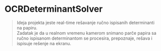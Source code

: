 # OCRDeterminantSolver
>Ideja projekta jeste real-time rešavanje ručno ispisanih determinanti na papiru.<br />
>Zadatak je da u realnom vremenu kamerom snimano parče papira sa ručno ispisanom determinantom se procesira, prepoznaje,
rešava i ispisuje rešenje na ekranu.
